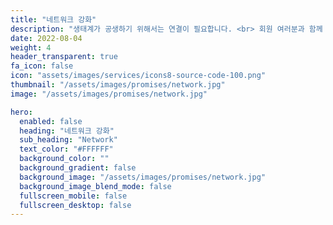 ```yaml
---
title: "네트워크 강화"
description: "생태계가 공생하기 위해서는 연결이 필요합니다. <br> 회원 여러분과 함께 사람과 사람을 이어주는 학회를 만들겠습니다."
date: 2022-08-04
weight: 4
header_transparent: true
fa_icon: false
icon: "assets/images/services/icons8-source-code-100.png"
thumbnail: "/assets/images/promises/network.jpg"
image: "/assets/images/promises/network.jpg"

hero:
  enabled: false
  heading: "네트워크 강화"
  sub_heading: "Network"
  text_color: "#FFFFFF"
  background_color: ""
  background_gradient: false
  background_image: "/assets/images/promises/network.jpg"
  background_image_blend_mode: false
  fullscreen_mobile: false
  fullscreen_desktop: false
---
```

